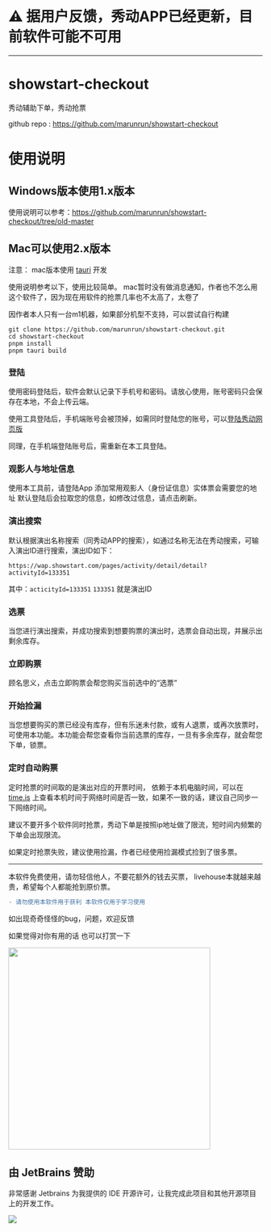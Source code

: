 
# ⚠️ 据用户反馈，秀动APP已经更新，目前软件可能不可用

----

# showstart-checkout
秀动辅助下单，秀动抢票

github repo : https://github.com/marunrun/showstart-checkout

# 使用说明

## Windows版本使用1.x版本  

使用说明可以参考：https://github.com/marunrun/showstart-checkout/tree/old-master 


## Mac可以使用2.x版本 
注意： mac版本使用 [tauri](https://github.com/tauri-apps/tauri) 开发

使用说明参考以下，使用比较简单。 mac暂时没有做消息通知，作者也不怎么用这个软件了，因为现在用软件的抢票几率也不太高了，太卷了

因作者本人只有一台m1机器，如果部分机型不支持，可以尝试自行构建
```
git clone https://github.com/marunrun/showstart-checkout.git
cd showstart-checkout 
pnpm install
pnpm tauri build
```


###  登陆
使用密码登陆后，软件会默认记录下手机号和密码。请放心使用，账号密码只会保存在本地，不会上传云端。

使用工具登陆后，手机端账号会被顶掉，如需同时登陆您的账号，可以[登陆秀动网页版](https://wap.showstart.com)

同理，在手机端登陆账号后，需重新在本工具登陆。


### 观影人与地址信息
使用本工具前，请登陆App 添加常用观影人（身份证信息）实体票会需要您的地址 默认登陆后会拉取您的信息，如修改过信息，请点击刷新。


### 演出搜索
默认根据演出名称搜索（同秀动APP的搜索），如通过名称无法在秀动搜索，可输入演出ID进行搜索，演出ID如下：

`https://wap.showstart.com/pages/activity/detail/detail?activityId=133351`

其中：`acticityId=133351` `133351` 就是演出ID

### 选票
当您进行演出搜索，并成功搜索到想要购票的演出时，选票会自动出现，并展示出剩余库存。

### 立即购票
顾名思义，点击立即购票会帮您购买当前选中的“选票”

###  开始捡漏
当您想要购买的票已经没有库存，但有乐迷未付款，或有人退票，或再次放票时，可使用本功能。本功能会帮您查看你当前选票的库存，一旦有多余库存，就会帮您下单，锁票。

###  定时自动购票
定时抢票的时间取的是演出对应的开票时间， 依赖于本机电脑时间，可以在 [time.is](http://time.is) 上查看本机时间于网络时间是否一致，如果不一致的话，建议自己同步一下网络时间。

建议不要开多个软件同时抢票，秀动下单是按照ip地址做了限流，短时间内频繁的下单会出现限流。

如果定时抢票失败，建议使用捡漏，作者已经使用捡漏模式捡到了很多票。

----

本软件免费使用，请勿轻信他人，不要花额外的钱去买票， livehouse本就越来越贵，希望每个人都能抢到原价票。

```diff
- 请勿使用本软件用于获利 本软件仅用于学习使用
```

如出现奇奇怪怪的bug，问题，欢迎反馈

如果觉得对你有用的话 也可以打赏一下

<img src="https://user-images.githubusercontent.com/35883111/179758068-b3d3d675-2471-4695-80df-7d24512ea760.jpg" width="400px">

## 由 JetBrains 赞助

非常感谢 Jetbrains 为我提供的 IDE 开源许可，让我完成此项目和其他开源项目上的开发工作。

[![](https://resources.jetbrains.com/storage/products/company/brand/logos/jb_beam.svg)](https://www.jetbrains.com/?from=https://github.com/marunrun)
